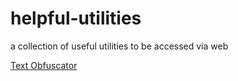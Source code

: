 # helpful-utilities
a collection of useful utilities to be accessed via web

[Text Obfuscator](https://danganpush.github.io/input_obfuscator.html)
